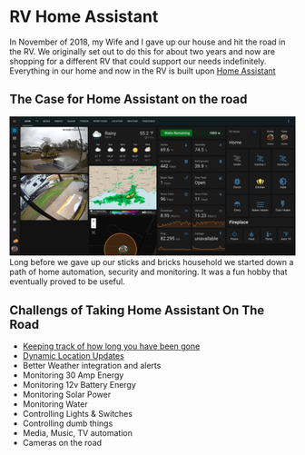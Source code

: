 # RV Home Assistant
In November of 2018, my Wife and I gave up our house and hit the road in the RV. We originally set out to do this for about two years and now are shopping for a different RV that could support our needs indefinitely. Everything in our home and now in the RV is built upon [Home Assistant](https://www.home-assistant.io)

## The Case for Home Assistant on the road
![alt text](https://github.com/taylor-snow33/home-assistant/blob/main/Images/Home.png?raw=true)
Long before we gave up our sticks and bricks household we started down a path of home automation, security and monitoring. It was a fun hobby that eventually proved to be useful. 

## Challengs of Taking Home Assistant On The Road
* [Keeping track of how long you have been gone](DaysOnRoad.md)
* [Dynamic Location Updates ](DynamicLocationUpdates.md)
* Better Weather integration and alerts
* Monitoring 30 Amp Energy
* Monitoring 12v Battery Energy
* Monitoring Solar Power
* Monitoring Water
* Controlling Lights & Switches
* Controlling dumb things
* Media, Music, TV automation
* Cameras on the road
